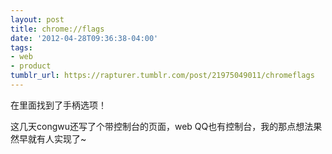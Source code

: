 ```yaml
---
layout: post
title: chrome://flags
date: '2012-04-28T09:36:38-04:00'
tags:
- web
- product
tumblr_url: https://rapturer.tumblr.com/post/21975049011/chromeflags
---
```

在里面找到了手柄选项！

这几天congwu还写了个带控制台的页面，web QQ也有控制台，我的那点想法果然早就有人实现了~

